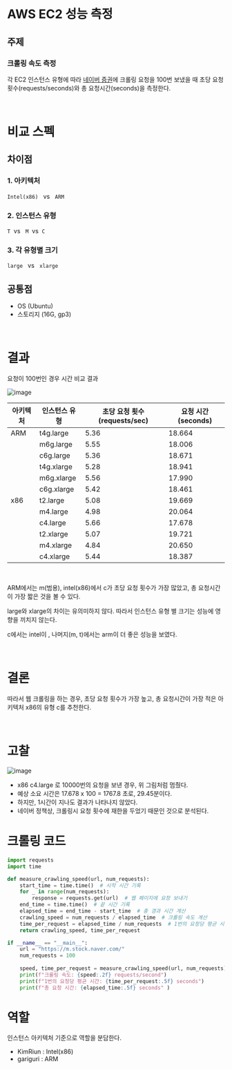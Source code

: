 # AWS EC2 성능 측정
## 주제
### 크롤링 속도 측정
각 EC2 인스턴스 유형에 따라 [네이버 증권](https://m.stock.naver.com/)에 크롤링 요청을 100번 보냈을 때 초당 요청횟수(requests/seconds)와 총 요청시간(seconds)을 측정한다.

<br>


# 비교 스펙
## 차이점

### 1. 아키텍처
`Intel(x86)` &nbsp; vs &nbsp; `ARM`

### 2. 인스턴스 유형
`T`&nbsp;  vs &nbsp; `M`&nbsp;  vs&nbsp; `C`
### 3. 각 유형별 크기
`large` &nbsp; vs &nbsp; `xlarge`



## 공통점
- OS (Ubuntu)
- 스토리지 (16G, gp3)

<br>


# 결과


요청이 100번인 경우 시간 비교 결과

![image](https://github.com/koorukuroo/pda_4th/assets/56223389/928ee66c-af17-4ea3-9e09-f68b2346ffef)


| 아키텍처 | 인스턴스 유형 | 초당 요청 횟수(requests/sec) |  요청 시간 (seconds)|
|----------|---------------|---------------------------|---------------------------|
| ARM      | t4g.large     | 5.36                      | 18.664                  |
|          | m6g.large     | 5.55                      | 18.006                  |
|          | c6g.large     | 5.36                      | 18.671                  |
|          | t4g.xlarge    | 5.28                      | 18.941                  |
|          | m6g.xlarge    | 5.56                      | 17.990                  |
|          | c6g.xlarge    | 5.42                      | 18.461                  |
| x86      | t2.large      | 5.08                      | 19.669                  |
|          | m4.large      | 4.98                      | 20.064                  |
|          | c4.large      | 5.66                      | 17.678                  |
|          | t2.xlarge     | 5.07                      | 19.721                  |
|          | m4.xlarge     | 4.84                      | 20.650                  |
|          | c4.xlarge     | 5.44                      | 18.387                  |


<br>


ARM에서는 m(범용), intel(x86)에서 c가 초당 요청 횟수가 가장 많았고, 총 요청시간이 가장 짧은 것을 볼 수 있다.

large와 xlarge의 차이는 유의미하지 않다. 따라서 인스턴스 유형 별 크기는 성능에 영향을 끼치지 않는다.

c에서는 intel이 , 나머지(m, t)에서는 arm이 더 좋은 성능을 보였다.

<br>

# 결론

따라서 웹 크롤링을 하는 경우, 초당 요청 횟수가 가장 높고, 총 요청시간이 가장 적은 아키텍처 x86의 유형 c를 추천한다.

<br>

# 고찰
![image](https://github.com/koorukuroo/pda_4th/assets/56223389/7d8218fd-865b-4d66-8061-f8b188e52d68)
* x86 c4.large 로 10000번의 요청을 보낸 경우, 위 그림처럼 멈췄다.
* 예상 소요 시간은 17.678 x 100 = 1767.8 초로, 29.45분이다.
* 하지만, 1시간이 지나도 결과가 나타나지 않았다.
* 네이버 정책상, 크롤링시 요청 횟수에 재한을 두었기 때문인 것으로 분석된다.


# 크롤링 코드
```python
import requests
import time

def measure_crawling_speed(url, num_requests):
    start_time = time.time()  # 시작 시간 기록
    for _ in range(num_requests):
        response = requests.get(url)  # 웹 페이지에 요청 보내기
    end_time = time.time()  # 끝 시간 기록
    elapsed_time = end_time - start_time  # 총 경과 시간 계산
    crawling_speed = num_requests / elapsed_time  # 크롤링 속도 계산
    time_per_request = elapsed_time / num_requests  # 1번의 요청당 평균 시간 계산
    return crawling_speed, time_per_request

if __name__ == "__main__":
    url = "https://m.stock.naver.com/"
    num_requests = 100
    
    speed, time_per_request = measure_crawling_speed(url, num_requests)
    print(f"크롤링 속도: {speed:.2f} requests/second")
    print(f"1번의 요청당 평균 시간: {time_per_request:.5f} seconds")
    print(f"총 요청 시간: {elapsed_time:.5f} seconds" )
```

# 역할
인스턴스 아키텍처 기준으로 역할을 분담한다.
- KimRiun : Intel(x86)
- gariguri : ARM
